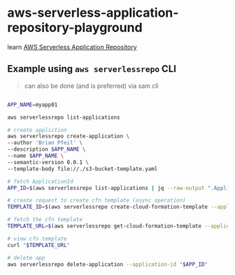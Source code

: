 # aws-serverless-application-repository-playground

learn [AWS Serverless Application Repository](https://docs.aws.amazon.com/en_pv/serverlessrepo)

## Example using `aws serverlessrepo` CLI

> can also be done (and is preferred) via sam cli

```sh

APP_NAME=myapp01

aws serverlessrepo list-applications

# create appliction
aws serverlessrepo create-application \
--author 'Brian Pfeil' \
--description $APP_NAME \
--name $APP_NAME \
--semantic-version 0.0.1 \
--template-body file://./s3-bucket-template.yaml

# fetch ApplicationId
APP_ID=$(aws serverlessrepo list-applications | jq --raw-output ".Applications[] | select(.Name == \"$APP_NAME\").ApplicationId")

# create request to create cfn template (async operation)
TEMPLATE_ID=$(aws serverlessrepo create-cloud-formation-template --application-id "$APP_ID" | jq --raw-output ".TemplateId")

# fetch the cfn template
TEMPLATE_URL=$(aws serverlessrepo get-cloud-formation-template --application-id "$APP_ID" --template-id "$TEMPLATE_ID" | jq --raw-output ".TemplateUrl")

# view cfn template
curl "$TEMPLATE_URL"

# delete app
aws serverlessrepo delete-application --application-id "$APP_ID"

```